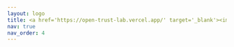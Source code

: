 ```yaml
---
layout: logo
title: <a href='https://open-trust-lab.vercel.app/' target='_blank'><img src='/assets/img/logo.png' alt='Logo' style='height:30px;'></a>
nav: true
nav_order: 4
---
```

